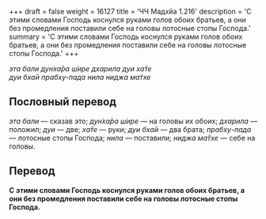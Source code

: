 +++
draft = false
weight = 16127
title = 'ЧЧ Мадхйа 1.216'
description = 'С этими словами Господь коснулся руками голов обоих братьев, а они без промедления поставили себе на головы лотосные стопы Господа.'
summary = 'С этими словами Господь коснулся руками голов обоих братьев, а они без промедления поставили себе на головы лотосные стопы Господа.'
+++

_эта бали дун̇ха̄ра ш́ире дхарила дуи ха̄те  
дуи бха̄и прабху-пада нила ниджа ма̄тхе_

## Пословный перевод

_эта_ _бали_ — сказав это; _дун̇ха̄ра_ _ш́ире_ — на головы их обоих; _дхарила_ — положил; _дуи_ — две; _ха̄те_ — руки; _дуи_ _бха̄и_ — два брата; _прабху_\-_пада_ — лотосные стопы Господа; _нила_ — поставили; _ниджа_ _ма̄тхе_ — себе на головы.

## Перевод

**С этими словами Господь коснулся руками голов обоих братьев, а они без промедления поставили себе на головы лотосные стопы Господа.**
